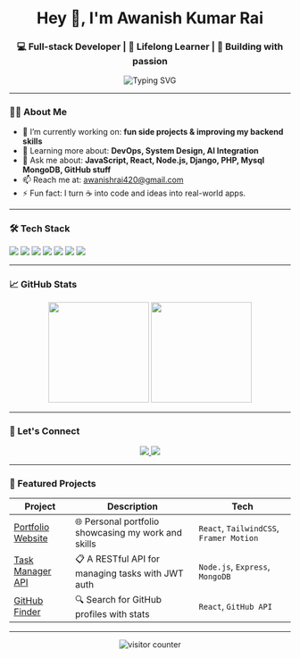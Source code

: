 <h1 align="center">Hey 👋, I'm Awanish Kumar Rai</h1>
<h3 align="center">💻 Full-stack Developer | 🧠 Lifelong Learner | 🚀 Building with passion</h3>

<p align="center">
  <img src="https://readme-typing-svg.demolab.com?font=Fira+Code&pause=1000&color=00F796&center=true&vCenter=true&width=435&lines=Full-stack+developer+based+in+India.;I+love+building+cool+things.;Open+Source+%E2%9D%A4%EF%B8%8F;Let's+build+something+amazing+!" alt="Typing SVG" />
</p>

---

### 👨‍💻 About Me
- 🔭 I’m currently working on: **fun side projects & improving my backend skills**
- 🌱 Learning more about: **DevOps, System Design, AI Integration**
- 💬 Ask me about: **JavaScript, React, Node.js, Django, PHP, Mysql MongoDB, GitHub stuff**
- 📫 Reach me at: [awanishrai420@gmail.com](mailto:awanishrai420@gmail.com)
- ⚡ Fun fact: I turn ☕ into code and ideas into real-world apps.

---

### 🛠️ Tech Stack

<p align="left">
  <img src="https://img.shields.io/badge/-JavaScript-F7DF1E?style=for-the-badge&logo=javascript&logoColor=black" />
  <img src="https://img.shields.io/badge/-React-61DAFB?style=for-the-badge&logo=react&logoColor=black" />
  <img src="https://img.shields.io/badge/-Node.js-339933?style=for-the-badge&logo=node.js&logoColor=white" />
  <img src="https://img.shields.io/badge/-MongoDB-47A248?style=for-the-badge&logo=mongodb&logoColor=white" />
  <img src="https://img.shields.io/badge/-Express-black?style=for-the-badge&logo=express&logoColor=white" />
  <img src="https://img.shields.io/badge/-Git-F05032?style=for-the-badge&logo=git&logoColor=white" />
  <img src="https://img.shields.io/badge/-Docker-2496ED?style=for-the-badge&logo=docker&logoColor=white" />
</p>

---

### 📈 GitHub Stats

<p align="center">
  <img src="https://github-readme-stats.vercel.app/api?username=awanishkrai&show_icons=true&theme=radical" height="180"/>
  <img src="https://github-readme-stats.vercel.app/api/top-langs/?username=awanishkrai&layout=compact&theme=radical" height="180"/>
</p>

---

### 🔗 Let's Connect

<p align="center">
  <a href="https://www.linkedin.com/in/awanishkrai/" target="_blank">
    <img src="https://img.shields.io/badge/-LinkedIn-0A66C2?style=for-the-badge&logo=linkedin&logoColor=white" />
  </a>
  <a href="mailto:awanish.kumarrai.dev@gmail.com">
    <img src="https://img.shields.io/badge/-Gmail-D14836?style=for-the-badge&logo=gmail&logoColor=white" />
  </a>
  <!-- Add portfolio link here when available -->
</p>

---

### 🧩 Featured Projects

| Project | Description | Tech |
|--------|-------------|------|
| [Portfolio Website](https://github.com/awanishkrai/portfolio) | 🌐 Personal portfolio showcasing my work and skills | `React`, `TailwindCSS`, `Framer Motion` |
| [Task Manager API](https://github.com/awanishkrai/task-manager-api) | 📋 A RESTful API for managing tasks with JWT auth | `Node.js`, `Express`, `MongoDB` |
| [GitHub Finder](https://github.com/awanishkrai/github-finder) | 🔍 Search for GitHub profiles with stats | `React`, `GitHub API` |

---

<p align="center">
  <img src="https://komarev.com/ghpvc/?username=awanishkrai&style=flat-square&color=blue" alt="visitor counter"/>
</p>


